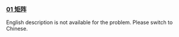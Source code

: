 ### [01 矩阵](https://leetcode.com/problems/2bCMpM)

<p>English description is not available for the problem. Please switch to Chinese.</p>
